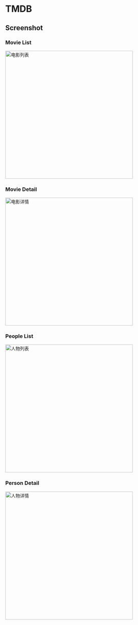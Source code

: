 # TMDB

## Screenshot

###  Movie List  
<img src="./images/movie_list.jpg" width="400px" alt="电影列表">
  
###  Movie Detail  
<img src="./images/movie_detail.jpg" width="400px" alt="电影详情">

###  People List  
<img src="./images/person_list.jpg" width="400px" alt="人物列表">

###  Person Detail  
<img src="./images/person_detail.jpg" width="400px" alt="人物详情">
